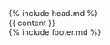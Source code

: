 <!DOCTYPE html>
<html>
  <head>
    <meta http-equiv="content-type" content="text/html; charset=utf-8" />
    <meta name="viewport" content="width=device-width, initial-scale=1.0" />
    <title>{{ page.title }}</title>
    <link rel="fluid-icon" href="/fluidicon.png" />
    <link rel="apple-touch-icon" sizes="57x57" href="/images/apple-touch-icon-114.png" />
    <link rel="apple-touch-icon" sizes="114x114" href="/images/apple-touch-icon-114.png" />
    <link rel="apple-touch-icon" sizes="72x72" href="/images/apple-touch-icon-144.png" />
    <link rel="apple-touch-icon" sizes="144x144" href="/images/apple-touch-icon-144.png" />
    <link rel="icon" type="image/x-icon" href="/images/favicon.ico" />
    <link rel="stylesheet" href="//cdn.bootcss.com/bootstrap/3.3.5/css/bootstrap.min.css">
    <link rel="stylesheet" href="/css/style.css" />
    <link rel="stylesheet" href="/plugins/prism/prism.css" />
    <script src="//cdn.bootcss.com/jquery/1.11.3/jquery.min.js"></script>
    <script src="//cdn.bootcss.com/bootstrap/3.3.5/js/bootstrap.min.js"></script>
    <script src="/plugins/prism/prism.js"></script>
    <script type="text/javascript">
        $(function () {
            $(window).scroll(function () {
                var scrolltop = $(this).scrollTop();
                if (scrolltop >= 100) {
                    $("#elevator_item").show();
                } else {
                    $("#elevator_item").hide();
                }
            });
            $("#elevator").click(function () {
                $("html,body").animate({ scrollTop: 0 }, 500);
            });
            $(".qr").hover(function () {
                $(".qr-popup").show();
            }, function () {
                $(".qr-popup").hide();
            });
        });
    </script>
    <script>
        var _hmt = _hmt || [];
        (function() {
          var hm = document.createElement("script");
          hm.src = "//hm.baidu.com/hm.js?2647be066b5c11cc8f6a27bd02cb71af";
          var s = document.getElementsByTagName("script")[0]; 
          s.parentNode.insertBefore(hm, s);
        })();
    </script>

  </head>
  <body>
    <div class="container menu">
      {% include head.md %}
    </div>
    {{ content }}
    <div class="container footer">
      {% include footer.md %}
    </div>
  </body>
</html>
